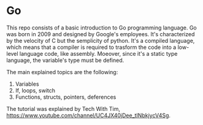 # Go

This repo consists of a basic introduction to Go programming language.
Go was born in 2009 and designed by Google's employees. It's characterized by the velocity of C but the semplicity of python. 
It's a compiled language, which means that a compiler is required to trasform the code into a low-level language code, like assembly. 
Moeover, since it's a static type language, the variable's type must be defined. 

The main explained topics are the following:

<ol>
<li> Variables </li>  
<li> If, loops, switch </li>  
<li> Functions, structs, pointers, deferences </li>  
</ol>
  
The tutorial was explained by Tech With Tim, https://www.youtube.com/channel/UC4JX40jDee_tINbkjycV4Sg.
